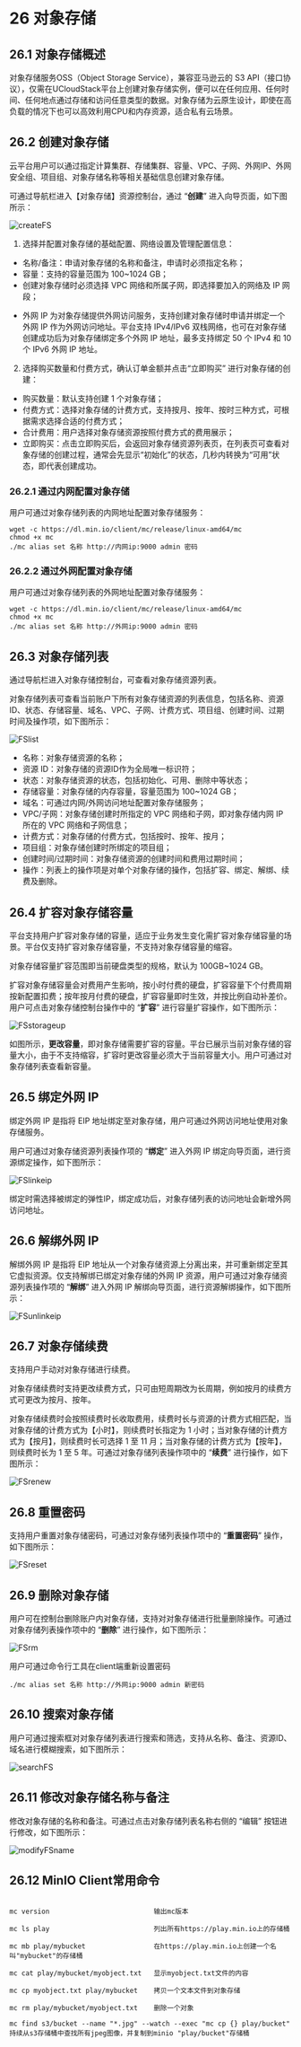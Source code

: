 # 26 对象存储

## 26.1 对象存储概述

对象存储服务OSS（Object Storage Service），兼容亚马逊云的 S3 API（接口协议），仅需在UCloudStack平台上创建对象存储实例，便可以在任何应用、任何时间、任何地点通过存储和访问任意类型的数据。对象存储为云原生设计，即使在高负载的情况下也可以高效利用CPU和内存资源，适合私有云场景。

## 26.2 创建对象存储

云平台用户可以通过指定计算集群、存储集群、容量、VPC、子网、外网IP、外网安全组、项目组、对象存储名称等相关基础信息创建对象存储。

可通过导航栏进入【对象存储】资源控制台，通过 “**创建**” 进入向导页面，如下图所示：

![createFS](../images/userguide/createoss.png)

1. 选择并配置对象存储的基础配置、网络设置及管理配置信息：

* 名称/备注：申请对象存储的名称和备注，申请时必须指定名称；
* 容量：支持的容量范围为 100~1024 GB；
* 创建对象存储时必须选择 VPC 网络和所属子网，即选择要加入的网络及 IP 网段；
- 外网 IP 为对象存储提供外网访问服务，支持创建对象存储时申请并绑定一个外网 IP 作为外网访问地址。平台支持 IPv4/IPv6  双栈网络，也可在对象存储创建成功后为对象存储绑定多个外网 IP 地址，最多支持绑定 50 个 IPv4 和 10 个 IPv6 外网 IP 地址。

2. 选择购买数量和付费方式，确认订单金额并点击“立即购买” 进行对象存储的创建：

- 购买数量：默认支持创建 1 个对象存储；
- 付费方式：选择对象存储的计费方式，支持按月、按年、按时三种方式，可根据需求选择合适的付费方式；
- 合计费用：用户选择对象存储资源按照付费方式的费用展示；
- 立即购买：点击立即购买后，会返回对象存储资源列表页，在列表页可查看对象存储的创建过程，通常会先显示“初始化”的状态，几秒内转换为“可用”状态，即代表创建成功。

### 26.2.1 通过内网配置对象存储

用户可通过对象存储列表的内网地址配置对象存储服务：

```
wget -c https://dl.min.io/client/mc/release/linux-amd64/mc
chmod +x mc
./mc alias set 名称 http://内网ip:9000 admin 密码
```

### 26.2.2 通过外网配置对象存储

用户可通过对象存储列表的外网地址配置对象存储服务：

```
wget -c https://dl.min.io/client/mc/release/linux-amd64/mc
chmod +x mc
./mc alias set 名称 http://外网ip:9000 admin 密码
```

## 26.3 对象存储列表

通过导航栏进入对象存储控制台，可查看对象存储资源列表。

对象存储列表可查看当前账户下所有对象存储资源的列表信息，包括名称、资源 ID、状态、存储容量、域名、VPC、子网、计费方式、项目组、创建时间、过期时间及操作项，如下图所示：

![FSlist](../images/userguide/osslist.png)

- 名称：对象存储资源的名称；
- 资源 ID：对象存储的资源ID作为全局唯一标识符；
- 状态：对象存储资源的状态，包括初始化、可用、删除中等状态；
- 存储容量：对象存储的内存容量，容量范围为 100~1024 GB；
- 域名：可通过内网/外网访问地址配置对象存储服务；
- VPC/子网：对象存储创建时所指定的 VPC 网络和子网，即对象存储内网 IP 所在的 VPC 网络和子网信息；
- 计费方式：对象存储的付费方式，包括按时、按年、按月；
- 项目组：对象存储创建时所绑定的项目组；
- 创建时间/过期时间：对象存储资源的创建时间和费用过期时间；
- 操作：列表上的操作项是对单个对象存储的操作，包括扩容、绑定、解绑、续费及删除。

## 26.4 扩容对象存储容量

平台支持用户扩容对象存储的容量，适应于业务发生变化需扩容对象存储容量的场景。平台仅支持扩容对象存储容量，不支持对象存储容量的缩容。

对象存储容量扩容范围即当前硬盘类型的规格，默认为 100GB~1024 GB。

扩容对象存储容量会对费用产生影响，按小时付费的硬盘，扩容容量下个付费周期按新配置扣费；按年按月付费的硬盘，扩容容量即时生效，并按比例自动补差价。用户可点击对象存储控制台操作中的 “**扩容**” 进行容量扩容操作，如下图所示：

![FSstorageup](../images/userguide/ossStorageup.png)

如图所示，**更改容量**，即对象存储需要扩容的容量。平台已展示当前对象存储的容量大小，由于不支持缩容，扩容时更改容量必须大于当前容量大小。用户可通过对象存储列表查看新容量。

## 26.5 绑定外网 IP

绑定外网 IP 是指将 EIP 地址绑定至对象存储，用户可通过外网访问地址使用对象存储服务。

用户可通过对象存储资源列表操作项的 “**绑定**” 进入外网 IP 绑定向导页面，进行资源绑定操作，如下图所示：

![FSlinkeip](../images/userguide/osslinkeip.png)

绑定时需选择被绑定的弹性IP，绑定成功后，对象存储列表的访问地址会新增外网访问地址。

## 26.6 解绑外网 IP

解绑外网 IP 是指将 EIP 地址从一个对象存储资源上分离出来，并可重新绑定至其它虚拟资源。仅支持解绑已绑定对象存储的外网 IP 资源，用户可通过对象存储资源列表操作项的 “**解绑**” 进入外网 IP 解绑向导页面，进行资源解绑操作，如下图所示：

![FSunlinkeip](../images/userguide/ossunlinkeip.png)

## 26.7 对象存储续费

支持用户手动对对象存储进行续费。

对象存储续费时支持更改续费方式，只可由短周期改为长周期，例如按月的续费方式可更改为按月、按年。

对象存储续费时会按照续费时长收取费用，续费时长与资源的计费方式相匹配，当对象存储的计费方式为【小时】，则续费时长指定为 1 小时；当对象存储的计费方式为【按月】，则续费时长可选择 1 至 11 月；当对象存储的计费方式为【按年】，则续费时长为 1 至 5 年。可通过对象存储列表操作项中的 “**续费**” 进行操作，如下图所示：

![FSrenew](../images/userguide/ossrenew.png)

## 26.8 重置密码

支持用户重置对象存储密码，可通过对象存储列表操作项中的 “**重置密码**” 操作，如下图所示：

![FSreset](../images/userguide/FSreset.png)

## 26.9 删除对象存储

用户可在控制台删除账户内对象存储，支持对对象存储进行批量删除操作。可通过对象存储列表操作项中的 “**删除**” 进行操作，如下图所示：

![FSrm](../images/userguide/ossrm.png)

用户可通过命令行工具在client端重新设置密码

```
./mc alias set 名称 http://外网ip:9000 admin 新密码
```

## 26.10 搜索对象存储

用户可通过搜索框对对象存储列表进行搜索和筛选，支持从名称、备注、资源ID、域名进行模糊搜索，如下图所示：

![searchFS](../images/userguide/searchoss.png)

## 26.11 修改对象存储名称与备注

修改对象存储的名称和备注。可通过点击对象存储列表名称右侧的 “编辑” 按钮进行修改，如下图所示：

![modifyFSname](../images/userguide/modifyossname.png)

## 26.12 MinIO Client常用命令
```

mc version                          输出mc版本

mc ls play                          列出所有https://play.min.io上的存储桶

mc mb play/mybucket                 在https://play.min.io上创建一个名叫"mybucket"的存储桶

mc cat play/mybucket/myobject.txt   显示myobject.txt文件的内容

mc cp myobject.txt play/mybucket    拷贝一个文本文件到对象存储

mc rm play/mybucket/myobject.txt    删除一个对象

mc find s3/bucket --name "*.jpg" --watch --exec "mc cp {} play/bucket"    持续从s3存储桶中查找所有jpeg图像，并复制到minio "play/bucket"存储桶

```

